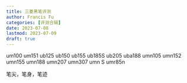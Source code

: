 ```yaml
---
title: 三菱黑笔评测
author: Francis Fu
categories: [评测合辑]
date: 2023-07-08
lastmod: 2023-07-09
draft: true
---
```


um100
um151
ub125
ub150
ub155
ub185S
ub205
uba188
umn105
umn152
umn155
umn188
umn207
umn307
umn S
umr85n

笔尖，笔身，笔迹
